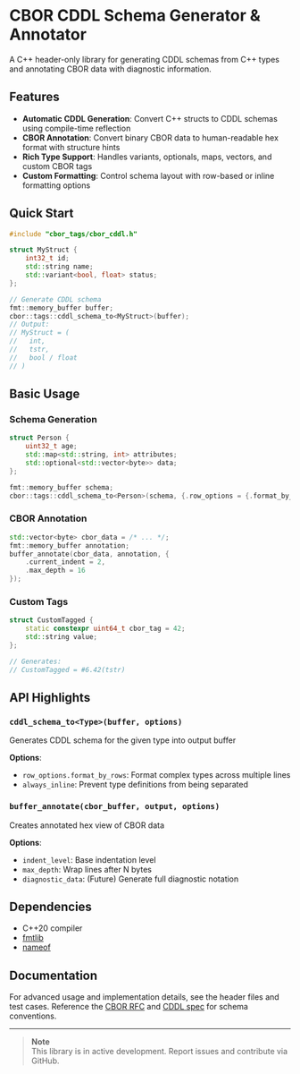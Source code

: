 # CBOR CDDL Schema Generator & Annotator

A C++ header-only library for generating CDDL schemas from C++ types and annotating CBOR data with diagnostic information.

## Features

- **Automatic CDDL Generation**: Convert C++ structs to CDDL schemas using compile-time reflection
- **CBOR Annotation**: Convert binary CBOR data to human-readable hex format with structure hints
- **Rich Type Support**: Handles variants, optionals, maps, vectors, and custom CBOR tags
- **Custom Formatting**: Control schema layout with row-based or inline formatting options

## Quick Start

```cpp
#include "cbor_tags/cbor_cddl.h"

struct MyStruct {
    int32_t id;
    std::string name;
    std::variant<bool, float> status;
};

// Generate CDDL schema
fmt::memory_buffer buffer;
cbor::tags::cddl_schema_to<MyStruct>(buffer);
// Output: 
// MyStruct = (
//   int,
//   tstr,
//   bool / float
// )
```

## Basic Usage

### Schema Generation

```cpp
struct Person {
    uint32_t age;
    std::map<std::string, int> attributes;
    std::optional<std::vector<byte>> data;
};

fmt::memory_buffer schema;
cbor::tags::cddl_schema_to<Person>(schema, {.row_options = {.format_by_rows = false}});
```

### CBOR Annotation

```cpp
std::vector<byte> cbor_data = /* ... */;
fmt::memory_buffer annotation;
buffer_annotate(cbor_data, annotation, {
    .current_indent = 2,
    .max_depth = 16
});
```

### Custom Tags

```cpp
struct CustomTagged {
    static constexpr uint64_t cbor_tag = 42;
    std::string value;
};

// Generates:
// CustomTagged = #6.42(tstr)
```

## API Highlights

### `cddl_schema_to<Type>(buffer, options)`
Generates CDDL schema for the given type into output buffer

**Options**:
- `row_options.format_by_rows`: Format complex types across multiple lines
- `always_inline`: Prevent type definitions from being separated

### `buffer_annotate(cbor_buffer, output, options)`
Creates annotated hex view of CBOR data

**Options**:
- `indent_level`: Base indentation level
- `max_depth`: Wrap lines after N bytes
- `diagnostic_data`: (Future) Generate full diagnostic notation

## Dependencies

- C++20 compiler
- [fmtlib](https://github.com/fmtlib/fmt)
- [nameof](https://github.com/Neargye/nameof)

## Documentation

For advanced usage and implementation details, see the header files and test cases. Reference the [CBOR RFC](https://tools.ietf.org/html/rfc8949) and [CDDL spec](https://tools.ietf.org/html/rfc8610) for schema conventions.

---

> **Note**  
> This library is in active development. Report issues and contribute via GitHub.